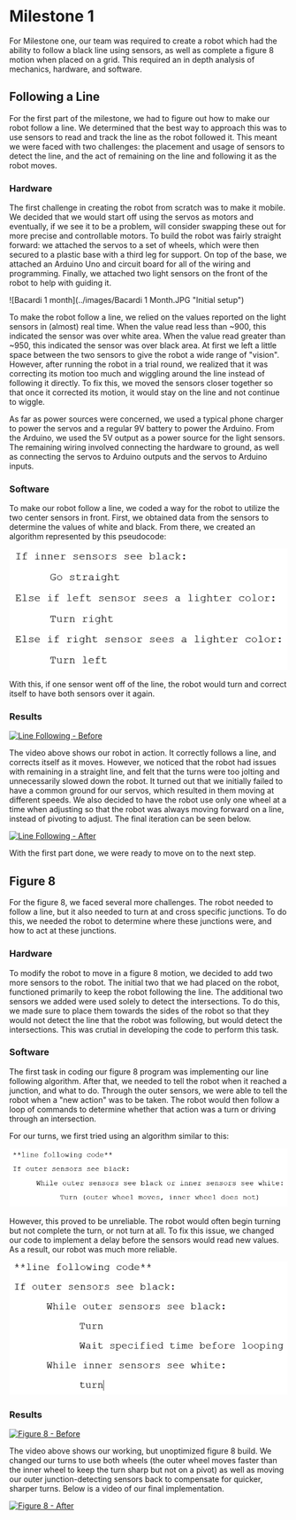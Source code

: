 # Milestone 1

For Milestone one, our team was required to create a robot which had the ability to follow a black line using sensors, as well as complete a figure 8 motion when placed on a grid. This required an in depth analysis of mechanics, hardware, and software. 

## Following a Line

For the first part of the milestone, we had to figure out how to make our robot follow a line. We determined that the best way to approach this was to use sensors to read and track the line as the robot followed it. This meant we were faced with two challenges: the placement and usage of sensors to detect the line, and the act of remaining on the line and following it as the robot moves.

### Hardware

The first challenge in creating the robot from scratch was to make it mobile. We decided that we would start off using the servos as motors and eventually, if we see it to be a problem, will consider swapping these out for more precise and controllable motors. To build the robot was fairly straight forward: we attached the servos to a set of wheels, which were then secured to a plastic base with a third leg for support. On top of the base, we attached an Arduino Uno and circuit board for all of the wiring and programming. Finally, we attached two light sensors on the front of the robot to help with guiding it. 

![Bacardi 1 month](../images/Bacardi 1 Month.JPG "Initial setup")

To make the robot follow a line, we relied on the values reported on the light sensors in (almost) real time. When the value read less than ~900, this indicated the sensor was over white area. When the value read greater than ~950, this indicated the sensor was over black area. At first we left a little space between the two sensors to give the robot a wide range of "vision". However, after running the robot in a trial round, we realized that it was correcting its motion too much and wiggling around the line instead of following it directly. To fix this, we moved the sensors closer together so that once it corrected its motion, it would stay on the line and not continue to wiggle. 

As far as power sources were concerned, we used a typical phone charger to power the servos and a regular 9V battery to power the Arduino. From the Arduino, we used the 5V output as a power source for the light sensors. The remaining wiring involved connecting the hardware to ground, as well as connecting the servos to Arduino outputs and the servos to Arduino inputs. 

### Software

To make our robot follow a line, we coded a way for the robot to utilize the two center sensors in front. First, we obtained data from the sensors to determine the values of white and black. From there, we created an algorithm represented by this pseudocode:

![Line Following Code](../images/linefollow.png "Line Following Code")

With this, if one sensor went off of the line, the robot would turn and correct itself to have both sensors over it again.

### Results

[![Line Following - Before](http://img.youtube.com/vi/RP49caLh4oo/0.jpg)](http://www.youtube.com/watch?v=RP49caLh4oo)

The video above shows our robot in action. It correctly follows a line, and corrects itself as it moves. However, we noticed that the robot had issues with remaining in a straight line, and felt that the turns were too jolting and unnecessarily slowed down the robot. It turned out that we initially failed to have a common ground for our servos, which resulted in them moving at different speeds. We also decided to have the robot use only one wheel at a time when adjusting so that the robot was always moving forward on a line, instead of pivoting to adjust. The final iteration can be seen below.

[![Line Following - After](http://img.youtube.com/vi/3n7LCLbF0UE/0.jpg)](http://www.youtube.com/watch?v=3n7LCLbF0UE)

With the first part done, we were ready to move on to the next step.

## Figure 8

For the figure 8, we faced several more challenges. The robot needed to follow a line, but it also needed to turn at and cross specific junctions. To do this, we needed the robot to determine where these junctions were, and how to act at these junctions.

### Hardware

To modify the robot to move in a figure 8 motion, we decided to add two more sensors to the robot. The initial two that we had placed on the robot, functioned primarily to keep the robot following the line. The additional two sensors we added were used solely to detect the intersections. To do this, we made sure to place them towards the sides of the robot so that they would not detect the line that the robot was following, but would detect the intersections. This was crutial in developing the code to perform this task.

### Software

The first task in coding our figure 8 program was implementing our line following algorithm. After that, we needed to tell the robot when it reached a junction, and what to do. Through the outer sensors, we were able to tell the robot when a "new action" was to be taken. The robot would then follow a loop of commands to determine whether that action was a turn or driving through an intersection.

For our turns, we first tried using an algorithm similar to this:

![Figure 8 - First Attempt](../images/figure81st.png "Figure 8 - First Attempt")

However, this proved to be unreliable. The robot would often begin turning but not complete the turn, or not turn at all. To fix this issue, we changed our code to implement a delay before the sensors would read new values. As a result, our robot was much more reliable.

![Figure 8 - Final](../images/figure8FINAL.png "Figure 8 - Final")

### Results

[![Figure 8 - Before](http://img.youtube.com/vi/FGEi17X3DoE/0.jpg)](http://www.youtube.com/watch?v=FGEi17X3DoE)

The video above shows our working, but unoptimized figure 8 build. We changed our turns to use both wheels (the outer wheel moves faster than the inner wheel to keep the turn sharp but not on a pivot) as well as moving our outer junction-detecting sensors back to compensate for quicker, sharper turns. Below is a video of our final implementation.

[![Figure 8 - After](http://img.youtube.com/vi/lCFXg24FKVM/0.jpg)](http://www.youtube.com/watch?v=lCFXg24FKVM)

